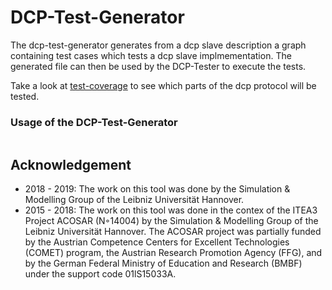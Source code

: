 # DCP-Test-Generator
The dcp-test-generator generates from a dcp slave description a graph containing test cases which tests a dcp slave implmementation. The generated file can then be used by the DCP-Tester to execute the tests. 

Take a look at [test-coverage](https://github.com/ChKater/dcp-test-generator/wiki/Test-Coverage) to see which parts of the dcp protocol will be tested. 

### Usage of the DCP-Test-Generator
```

```
## Acknowledgement ##
- 2018 - 2019: The work on this tool was done by the Simulation & Modelling Group of the Leibniz Universität Hannover.
- 2015 - 2018: The work on this tool was done in the contex of the ITEA3 Project ACOSAR (N◦14004) by the Simulation & Modelling Group of the Leibniz Universität Hannover. The ACOSAR project was partially funded by the Austrian Competence Centers for Excellent Technologies (COMET) program, the Austrian Research Promotion Agency (FFG), and by the German Federal Ministry of Education and Research (BMBF) under the support code 01lS15033A.
